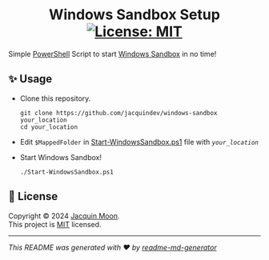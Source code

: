<h1 align="center">Windows Sandbox Setup <a href="https://github.com/jacquindev/windows-sandbox/blob/main/LICENSE" target="_blank"><img alt="License: MIT" src="https://img.shields.io/badge/License-MIT-yellow.svg" />
</a></h1>

Simple [PowerShell](https://github.com/PowerShell/PowerShell) Script to start [Windows Sandbox](https://learn.microsoft.com/en-us/windows/security/application-security/application-isolation/windows-sandbox/windows-sandbox-overview) in no time!

## ✨ Usage

- Clone this repository.

  ```git
  git clone https://github.com/jacquindev/windows-sandbox your_location
  cd your_location
  ```

- Edit `$MappedFolder` in [Start-WindowsSandbox.ps1](./Start-WindowsSandbox.ps1) file with _`your_location`_
- Start Windows Sandbox!

  ```pwsh
  ./Start-WindowsSandbox.ps1
  ```

## 📝 License

Copyright © 2024 [Jacquin Moon](https://github.com/jacquindev).<br />
This project is [MIT](https://github.com/jacquindev/windows-sandbox/blob/main/LICENSE) licensed.

---

_This README was generated with ❤️ by [readme-md-generator](https://github.com/kefranabg/readme-md-generator)_
